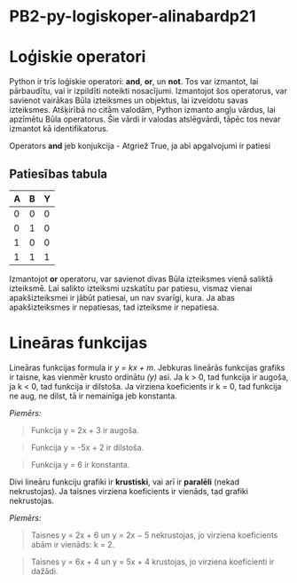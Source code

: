 # PB2-py-logiskoper-alinabardp21

# Loģiskie operatori

Python ir trīs loģiskie operatori: **and**, **or**, un **not**. Tos var izmantot, lai pārbaudītu, vai ir izpildīti noteikti nosacījumi.
Izmantojot šos operatorus, var savienot vairākas Būla izteiksmes un objektus, lai izveidotu savas izteiksmes. Atšķirībā no citām valodām, Python izmanto angļu vārdus, lai apzīmētu Būla operatorus. Šie vārdi ir valodas atslēgvārdi, tāpēc tos nevar izmantot kā identifikatorus.


Operators **and** jeb konjukcija - Atgriež True, ja abi apgalvojumi ir patiesi

## Patiesības tabula
| A | B | Y |
|---|---|---|
| 0 | 0 | 0 |
| 0 | 1 | 0 |
| 1 | 0 | 0 |
| 1 | 1 | 1 |

Izmantojot **or** operatoru, var savienot divas Būla izteiksmes vienā saliktā izteiksmē. Lai salikto izteiksmi uzskatītu par patiesu, vismaz vienai apakšizteiksmei ir jābūt patiesai, un nav svarīgi, kura. Ja abas apakšizteiksmes ir nepatiesas, tad izteiksme ir nepatiesa.


# Lineāras funkcijas

Lineāras funkcijas formula ir *y = kx + m*. 
Jebkuras lineārās funkcijas grafiks ir taisne, kas vienmēr krusto ordinātu *(y)* asi.
Ja k > 0, tad funkcija ir augoša, ja k < 0, tad funkcija ir dilstoša.
Ja virziena koeficients ir k = 0, tad funkcija ne aug, ne dilst, tā ir nemainīga jeb konstanta.

*Piemērs:*

> Funkcija y = 2x + 3 ir augoša.

> Funkcija y = -5x + 2 ir dilstoša.

> Funkcija y = 6 ir konstanta.

Divi lineāru funkciju grafiki ir **krustiski**, vai arī ir **paralēli** (nekad nekrustojas).
Ja taisnes virziena koeficients ir vienāds, tad grafiki nekrustojas.

*Piemērs:*

>Taisnes y = 2x + 6 un y = 2x − 5 nekrustojas, jo virziena koeficients abām ir vienāds: k = 2.

>Taisnes y = 6x + 4 un y = 5x + 4 krustojas, jo virziena koeficienti ir dažādi.
